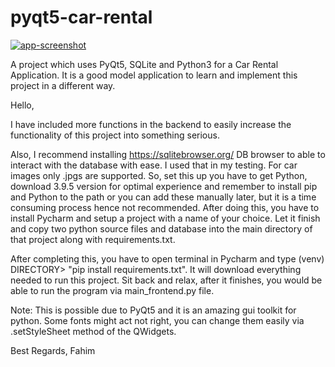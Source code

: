 # pyqt5-car-rental

<a href="https://ibb.co/McYyqzK"><img src="https://i.ibb.co/sK0pLTc/app-screenshot.png" alt="app-screenshot" border="0"></a>

A project which uses PyQt5, SQLite and Python3 for a Car Rental Application. It is a good model application to learn and implement this project in a different way. 

Hello,

I have included more functions in the backend to easily increase the functionality of this project into something serious.

Also, I recommend installing https://sqlitebrowser.org/ DB browser to able to interact with the database with ease. I used that in my testing.
For car images only .jpgs are supported. So, set this up you have to get Python, download 3.9.5 version for optimal experience and remember to install pip
and Python to the path or you can add these manually later, but it is a time consuming process hence not recommended. After doing this, you have to install Pycharm
and setup a project with a name of your choice. Let it finish and copy two python source files and database into the main directory of that project along with requirements.txt.

After completing this, you have to open terminal in Pycharm and type (venv) DIRECTORY> "pip install requirements.txt". It will download everything needed to run this project.
Sit back and relax, after it finishes, you would be able to run the program via main_frontend.py file. 

Note: This is possible due to PyQt5 and it is an amazing gui toolkit for python. Some fonts might act not right, you can change them easily via .setStyleSheet method of the QWidgets.

Best Regards,
Fahim
